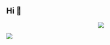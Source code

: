 ## Hi 👋

<p align=center>  
  <img src="https://count.getloli.com/get/@ligdy7?theme=rule34">
</p> 

<!-- github statistics -->

<div align="letf" width="200"><img src="https://github-readme-stats.vercel.app/api?username=ligdy7&show_icons=true" /></div>
